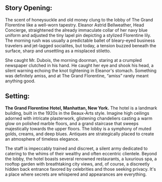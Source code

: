 ## Story Opening:

The scent of honeysuckle and old money clung to the lobby of The Grand Florentine like a well-worn tapestry. Eleanor Astrid Bellweather, Head Concierge, straightened the already immaculate collar of her navy blue uniform and adjusted the tiny lapel pin depicting a stylized Florentine lily. The morning rush was usually a predictable ballet of bleary-eyed business travelers and jet-lagged socialites, but today, a tension buzzed beneath the surface, sharp and unsettling as a misplaced stiletto.

She caught Mr. Dubois, the morning doorman, staring at a crumpled newspaper clutched in his hand. He caught her eye and shook his head, a silent warning echoing the knot tightening in Eleanor's stomach. Something was definitely amiss, and at The Grand Florentine, “amiss” rarely meant anything good.

## Setting:

**The Grand Florentine Hotel, Manhattan, New York.** The hotel is a landmark building, built in the 1920s in the Beaux-Arts style. Imagine high ceilings adorned with intricate plasterwork, glistening chandeliers casting a warm glow on polished marble floors, and a grand staircase that sweeps majestically towards the upper floors. The lobby is a symphony of muted golds, creams, and deep blues. Antiques are strategically placed to create an atmosphere of timeless elegance.

The staff is impeccably trained and discreet, a silent army dedicated to catering to the whims of their wealthy and often eccentric clientele. Beyond the lobby, the hotel boasts several renowned restaurants, a luxurious spa, a rooftop garden with breathtaking city views, and, of course, a discreetly hidden back entrance favored by celebrities and those seeking privacy. It's a place where secrets are whispered and appearances are everything.

